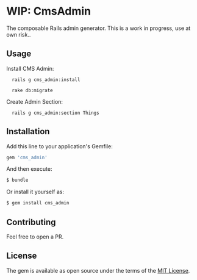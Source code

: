 # WIP: CmsAdmin
The composable Rails admin generator. This is a work in progress, use at own risk..

## Usage

Install CMS Admin:
```
  rails g cms_admin:install
```

```
  rake db:migrate
```

Create Admin Section:
```
  rails g cms_admin:section Things
```

## Installation
Add this line to your application's Gemfile:

```ruby
gem 'cms_admin'
```

And then execute:
```bash
$ bundle
```

Or install it yourself as:
```bash
$ gem install cms_admin
```

## Contributing
Feel free to open a PR.

## License
The gem is available as open source under the terms of the [MIT License](https://opensource.org/licenses/MIT).
